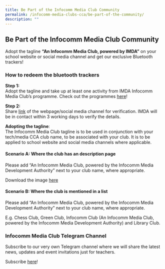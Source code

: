 ```yaml
---
title: Be Part of the Infocomm Media Club Community
permalink: /infocomm-media-clubs-cca/be-part-of-the-community/
description: ""
---
```

## Be Part of the Infocomm Media Club Community

Adopt the tagline **“An Infocomm Media Club, powered by IMDA”** on your school website or social media channel and get our exclusive Bluetooth trackers! 

### **How to redeem the bluetooth trackers**  

**Step 1:** <br>
Adopt the tagline and take up at least one activity from IMDA Infocomm Media Club’s programme. Check out the programmes [here](https://codesg.imda.gov.sg/infocomm-media-clubs/)!

**Step 2:** <br>
Share [link](https://go.gov.sg/imc-tokens-redemption) of the webpage/social media channel for verification. IMDA will be in contact within 3 working days to verify the details.

**Adopting the tagline**: <br>
The Infocomm Media Club tagline is to be used in conjunction with your tech/media CCA club name, to be associated with your club. It is to be applied to school website and social media channels where applicable. 

#### **Scenario A: Where the club has an description page**

Please add “An Infocomm Media Club, powered by the Infocomm Media Development Authority” next to your club name, where appropriate. 

Download the image [here](https://file.go.gov.sg/imdaimctagline.JPG)

#### **Scenario B: Where the club is mentioned in a list**

Please add “An Infocomm Media Club, powered by the Infocomm Media Development Authority” next to your club name, where appropriate.<br>


E.g. Chess Club, Green Club, Infocomm Club (An Infocomm Media Club, powered by the Infocomm Media Development Authority) and Library Club.

### Infocomm Media Club Telegram Channel

Subscribe to our very own Telegram channel where we will share the latest news, updates and event invitations just for teachers.

Subscribe [here](https://go.gov.sg/imda-imc-telegram-channel)!